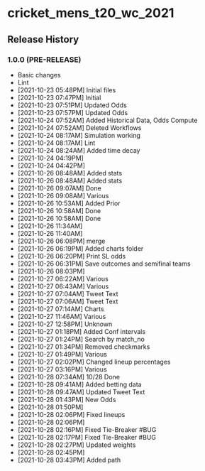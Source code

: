 # cricket_mens_t20_wc_2021

## Release History

### 1.0.0 (PRE-RELEASE)
  * Basic changes
  * Lint
  *  [2021-10-23 05:48PM] Initial files
  *  [2021-10-23 07:47PM] Initial
  *  [2021-10-23 07:51PM] Updated Odds
  *  [2021-10-23 07:57PM] Updated Odds
  *  [2021-10-24 07:52AM] Added Historical Data, Odds Compute
  *  [2021-10-24 07:52AM] Deleted Workflows
  *  [2021-10-24 08:17AM] Simulation working
  *  [2021-10-24 08:17AM] Lint
  *  [2021-10-24 08:24AM] Added time decay
  *  [2021-10-24 04:19PM] 
  *  [2021-10-24 04:42PM] 
  *  [2021-10-26 08:48AM] Added stats
  *  [2021-10-26 08:48AM] Added stats
  *  [2021-10-26 09:07AM] Done
  *  [2021-10-26 09:08AM] Various
  *  [2021-10-26 10:53AM] Added Prior
  *  [2021-10-26 10:58AM] Done
  *  [2021-10-26 10:58AM] Done
  *  [2021-10-26 11:34AM] 
  *  [2021-10-26 11:40AM] 
  *  [2021-10-26 06:08PM] merge
  *  [2021-10-26 06:19PM] Added charts folder
  *  [2021-10-26 06:20PM] Print SL odds
  *  [2021-10-26 06:31PM] Save outcomes and semifinal teams
  *  [2021-10-26 08:03PM] 
  *  [2021-10-27 06:22AM] Various
  *  [2021-10-27 06:43AM] Various
  *  [2021-10-27 07:04AM] Tweet Text
  *  [2021-10-27 07:06AM] Tweet Text
  *  [2021-10-27 07:14AM] Charts
  *  [2021-10-27 11:46AM] Various
  *  [2021-10-27 12:58PM] Unknown
  *  [2021-10-27 01:18PM] Added Conf intervals
  *  [2021-10-27 01:24PM] Search by match_no
  *  [2021-10-27 01:34PM] Removed checkmarks
  *  [2021-10-27 01:49PM] Various
  *  [2021-10-27 02:02PM] Changed lineup percentages
  *  [2021-10-27 03:16PM] Various
  *  [2021-10-28 07:34AM] 10/28 Done
  *  [2021-10-28 09:41AM] Added betting data
  *  [2021-10-28 09:47AM] Updated Tweet Text
  *  [2021-10-28 01:43PM] New Odds
  *  [2021-10-28 01:50PM] 
  *  [2021-10-28 02:06PM] Fixed lineups
  *  [2021-10-28 02:06PM] 
  *  [2021-10-28 02:16PM] Fixed Tie-Breaker #BUG
  *  [2021-10-28 02:17PM] Fixed Tie-Breaker #BUG
  *  [2021-10-28 02:27PM] Updated weights
  *  [2021-10-28 02:45PM] 
  *  [2021-10-28 03:43PM] Added path
